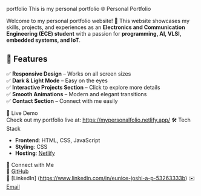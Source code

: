 portfolio
This is my personal portfolio
 🌐 Personal Portfolio  

Welcome to my personal portfolio website! 🚀 This website showcases my skills, projects, and experiences as an **Electronics and Communication Engineering (ECE) student** with a passion for **programming, AI, VLSI, embedded systems, and IoT**.  

## 📌 Features  
✅ **Responsive Design** – Works on all screen sizes  
✅ **Dark & Light Mode** – Easy on the eyes  
✅ **Interactive Projects Section** – Click to explore more details  
✅ **Smooth Animations** – Modern and elegant transitions  
✅ **Contact Section** – Connect with me easily  

 🔗 Live Demo  
Check out my portfolio live at: https://mypersonalfolio.netlify.app/
 🛠️ Tech Stack  
- **Frontend**: HTML, CSS, JavaScript  
- **Styling**: CSS  
- **Hosting**: [Netlify](https://www.netlify.com/)  

🤝 Connect with Me  
🔗 [GitHub](https://github.com/Eunice-Joshi)  
🔗 [LinkedIn] (https://www.linkedin.com/in/eunice-joshi-a-p-53263333b)
✉️ [Email](mailto:eunicejoshi2808@gmail.com)  
